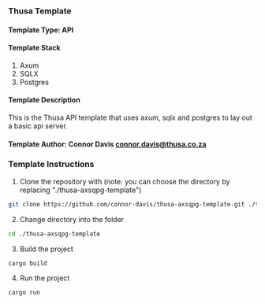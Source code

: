 ### Thusa Template

#### Template Type: API

#### Template Stack

1. Axum
2. SQLX
3. Postgres

#### Template Description

This is the Thusa API template that uses axum, sqlx and postgres to lay out a basic api server.

#### Template Author: Connor Davis <connor.davis@thusa.co.za>

### Template Instructions

1. Clone the repository with (note: you can choose the directory by replacing "./thusa-axsqpg-template")

```bash
git clone https://github.com/connor-davis/thusa-axsqpg-template.git ./thusa-axsqpg-template
```

2. Change directory into the folder

```bash
cd ./thusa-axsqpg-template
```

3. Build the project

```bash
cargo build
```

4. Run the project

```bash
cargo run
```